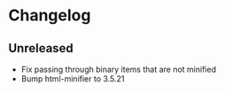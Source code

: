# Changelog

## Unreleased
- Fix passing through binary items that are not minified
- Bump html-minifier to 3.5.21

